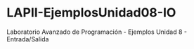 LAPII-EjemplosUnidad08-IO
=========================

Laboratorio Avanzado de Programación - Ejemplos Unidad 8 - Entrada/Salida
